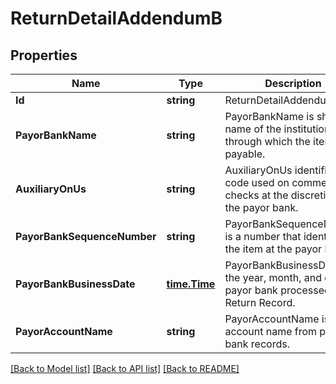 # ReturnDetailAddendumB

## Properties

Name | Type | Description | Notes
------------ | ------------- | ------------- | -------------
**Id** | **string** | ReturnDetailAddendumB ID | [optional] 
**PayorBankName** | **string** | PayorBankName is short name of the institution by or through which the item is payable. | [optional] 
**AuxiliaryOnUs** | **string** | AuxiliaryOnUs identifies a code used on commercial checks at the discretion of the payor bank. | [optional] 
**PayorBankSequenceNumber** | **string** | PayorBankSequenceNumber is a number that identifies the item at the payor bank. | [optional] 
**PayorBankBusinessDate** | [**time.Time**](time.Time.md) | PayorBankBusinessDate is the year, month, and day the payor bank processed the Return Record. | [optional] 
**PayorAccountName** | **string** | PayorAccountName is the account name from payor bank records. | [optional] 

[[Back to Model list]](../README.md#documentation-for-models) [[Back to API list]](../README.md#documentation-for-api-endpoints) [[Back to README]](../README.md)


